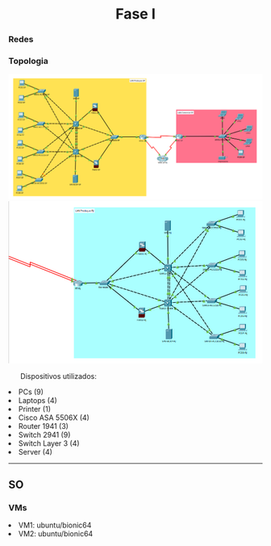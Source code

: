 <h1 align="center">Fase I</h1>

<h3>Redes</h3>

<h3>Topologia</h3>
<img src="https://github.com/hakstol/Projetos/blob/main/Fase%20I/Redes/topologia-pt1.png" /img>
<img src="https://github.com/hakstol/Projetos/blob/main/Fase%20I/Redes/topologia-pt2.png" /img>

<ul align="left">Dispositivos utilizados:</ul>
<li>PCs (9)</li>
<li>Laptops (4)</li>
<li>Printer (1)</li>
<li>Cisco ASA 5506X (4)</li>
<li>Router 1941 (3)</li>
<li>Switch 2941 (9)</li>
<li>Switch Layer 3 (4)</li>
<li>Server (4)</li>

<hr /hr>

<h2>SO</h2>

<h3>VMs</h3>
<li>VM1: ubuntu/bionic64</li>
<li>VM2: ubuntu/bionic64</li>
